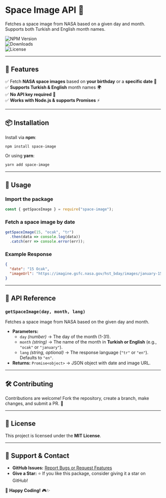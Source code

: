 # Space Image API 🚀  

Fetches a space image from NASA based on a given day and month. Supports both Turkish and English month names.  

![NPM Version](https://img.shields.io/npm/v/space-image?color=blue&style=flat-square)  
![Downloads](https://img.shields.io/npm/dt/space-image?color=green&style=flat-square)  
![License](https://img.shields.io/npm/l/space-image?style=flat-square)  

---

## 📌 Features  

✅ Fetch **NASA space images** based on **your birthday** or a **specific date** 📆  
✅ **Supports Turkish & English** month names 🌍  
✅ **No API key required** 🔑  
✅ **Works with Node.js & supports Promises** ⚡  

---

## 📦 Installation  

Install via **npm**:  
```sh
npm install space-image
```

Or using **yarn**:  
```sh
yarn add space-image
```

---

## 🚀 Usage  

### Import the package  
```js
const { getSpaceImage } = require("space-image");
```

### Fetch a space image by date  
```js
getSpaceImage(15, "ocak", "tr")
  .then(data => console.log(data))
  .catch(err => console.error(err));
```

### Example Response  
```json
{
  "date": "15 Ocak",
  "imageUrl": "https://imagine.gsfc.nasa.gov/hst_bday/images/january-15.jpg"
}
```

---

## 📜 API Reference  

### `getSpaceImage(day, month, lang)`  
Fetches a space image from NASA based on the given day and month.  

- **Parameters:**  
  - `day` _(number)_ → The day of the month (1-31).  
  - `month` _(string)_ → The name of the month in **Turkish or English** (e.g., `"ocak"` or `"january"`).  
  - `lang` _(string, optional)_ → The response language (`"tr"` or `"en"`). Defaults to `"en"`.  
- **Returns:** `Promise<object>` → JSON object with date and image URL.  

---

## 🛠️ Contributing  

Contributions are welcome! Fork the repository, create a branch, make changes, and submit a PR. 🚀  

---

## 📜 License  

This project is licensed under the **MIT License**.  

---

## 🌟 Support & Contact  

- **GitHub Issues:** [Report Bugs or Request Features](https://github.com/utkuberkaykoc/space-image/issues)  
- **Give a Star:** ⭐ If you like this package, consider giving it a star on GitHub!  

🚀 **Happy Coding!** 🎮✨  
